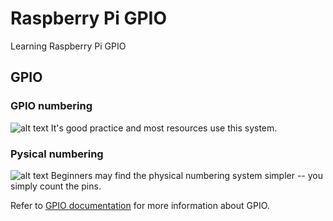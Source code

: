 # Raspberry Pi GPIO
Learning Raspberry Pi GPIO

## GPIO
### GPIO numbering
![alt text](https://www.raspberrypi.org/documentation/usage/gpio/images/a-and-b-gpio-numbers.png)
It's good practice and most resources use this system.
### Pysical numbering
![alt text](https://www.raspberrypi.org/documentation/usage/gpio/images/a-and-b-physical-pin-numbers.png)
Beginners may find the physical numbering system simpler -- 
you simply count the pins.

Refer to [GPIO documentation](https://www.raspberrypi.org/documentation/usage/gpio/) for more 
information about GPIO.